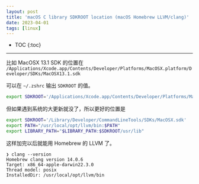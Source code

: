 ```yaml
---
layout: post
title: 'macOS C library SDKROOT location (macOS Homebrew LLVM/clang)'
date: 2023-04-01
tags: [linux]
---
```


* TOC 
{:toc}

---

比如 MacOSX 13.1 SDK 的位置在 `/Applications/Xcode.app/Contents/Developer/Platforms/MacOSX.platform/Developer/SDKs/MacOSX13.1.sdk`

可以在 `~/.zshrc` 输出 `SDKROOT` 的值。

```bash
export SDKROOT='/Applications/Xcode.app/Contents/Developer/Platforms/MacOSX.platform/Developer/SDKs/MacOSX13.1.sdk'
```

但如果遇到系统的大更新就没了，所以更好的位置是 

```bash
export SDKROOT='/Library/Developer/CommandLineTools/SDKs/MacOSX.sdk'
export PATH="/usr/local/opt/llvm/bin:$PATH"
export LIBRARY_PATH="$LIBRARY_PATH:$SDKROOT/usr/lib"
```

这样加完以后就能用 Homebrew 的 LLVM 了。

```
❯ clang --version
Homebrew clang version 14.0.6
Target: x86_64-apple-darwin22.3.0
Thread model: posix
InstalledDir: /usr/local/opt/llvm/bin
```

